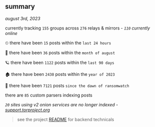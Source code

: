 
## summary
_august 3rd, 2023_

currently tracking `155` groups across `276` relays & mirrors - _`110` currently online_

⏲ there have been `15` posts within the `last 24 hours`

🦈 there have been `36` posts within the `month of august`

🪐 there have been `1122` posts within the `last 90 days`

🏚 there have been `2430` posts within the `year of 2023`

🦕 there have been `7121` posts `since the dawn of ransomwatch`

there are `85` custom parsers indexing posts

_`20` sites using v2 onion services are no longer indexed - [support.torproject.org](https://support.torproject.org/onionservices/v2-deprecation/)_

> see the project [README](https://github.com/joshhighet/ransomwatch#ransomwatch--) for backend technicals
